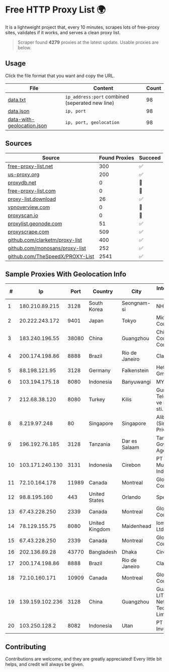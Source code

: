 
# Free HTTP Proxy List 🌍

It is a lightweight project that, every 10 minutes, scrapes lots of free-proxy sites, validates if it works, and serves a clean proxy list.


> Scraper found **4279** proxies at the latest update. Usable proxies are below.

## Usage

Click the file format that you want and copy the URL.


|File|Content|Count|
|----|-------|-----|
|[data.txt](https://raw.githubusercontent.com/themiralay/Proxy-List-World/master/data.txt)|`ip_address:port` combined (seperated new line)|98|
|[data.json](https://raw.githubusercontent.com/themiralay/Proxy-List-World/master/data.json)|`ip, port`|98|
|[data-with-geolocation.json](https://raw.githubusercontent.com/themiralay/Proxy-List-World/master/data-with-geolocation.json)|`ip, port, geolocation`|98|

## Sources

|Source|Found Proxies|Succeed|
|------|-------------|-------|
|[free-proxy-list.net](https://free-proxy-list.net)|300|✅|
|[us-proxy.org](https://www.us-proxy.org)|200|✅|
|[proxydb.net](http://proxydb.net)|0|🚫|
|[free-proxy-list.com](https://free-proxy-list.com/?page=&port=&type%5B%5D=http&type%5B%5D=https&up_time=0&search=Search)|0|🚫|
|[proxy-list.download](https://www.proxy-list.download/HTTP)|26|✅|
|[vpnoverview.com](https://vpnoverview.com/privacy/anonymous-browsing/free-proxy-servers)|0|🚫|
|[proxyscan.io](https://www.proxyscan.io)|0|🚫|
|[proxylist.geonode.com](https://proxylist.geonode.com/api/proxy-list?limit=300&page=1&sort_by=lastChecked&sort_type=desc&protocols=http,https)|51|✅|
|[proxyscrape.com](https://api.proxyscrape.com/v2/?request=displayproxies&protocol=http&timeout=10000&country=all&ssl=all&anonymity=all)|509|✅|
|[github.com/clarketm/proxy-list](https://raw.githubusercontent.com/clarketm/proxy-list/master/proxy-list-raw.txt)|400|✅|
|[github.com/monosans/proxy-list](https://raw.githubusercontent.com/monosans/proxy-list/main/proxies/http.txt)|252|✅|
|[github.com/TheSpeedX/PROXY-List](https://raw.githubusercontent.com/TheSpeedX/PROXY-List/master/http.txt)|2541|✅|


## Sample Proxies With Geolocation Info

|#|Ip|Port|Country|City|Internet Service Provider|
|-|--|----|-------|----|-------------------------|
|1|180.210.89.215|3128|South Korea|Seongnam-si|NHNCLOUD|
|2|20.222.243.172|9401|Japan|Tokyo|Microsoft Corporation|
|3|183.240.196.55|38080|China|Guangzhou|China Mobile Communications Corporation|
|4|200.174.198.86|8888|Brazil|Rio de Janeiro|Claro S.A|
|5|88.198.121.95|3128|Germany|Falkenstein|Hetzner Online GmbH|
|6|103.194.175.18|8080|Indonesia|Banyuwangi|MYNET|
|7|212.68.38.120|8080|Turkey|Kilis|Guneydogu Telekom int.bil. ve ilt. hiz. tic. ltd. sti.|
|8|8.219.97.248|80|Singapore|Singapore|Alibaba Cloud (Singapore) Private Limited|
|9|196.192.76.185|3128|Tanzania|Dar es Salaam|Tanzania e-Government Agency|
|10|103.171.240.130|3131|Indonesia|Cirebon|PT Abs Multimedia Indonesia|
|11|72.10.164.178|11989|Canada|Montreal|GloboTech Communications|
|12|98.8.195.160|443|United States|Orlando|Spectrum|
|13|67.43.228.250|2339|Canada|Montreal|GloboTech Communications|
|14|78.129.155.75|8080|United Kingdom|Maidenhead|Iomart Hosting Ltd|
|15|67.43.228.250|2339|Canada|Montreal|GloboTech Communications|
|16|202.136.89.28|43770|Bangladesh|Dhaka|Circle Network|
|17|200.174.198.86|8888|Brazil|Rio de Janeiro|Claro S.A|
|18|72.10.160.171|10909|Canada|Montreal|GloboTech Communications|
|19|139.159.102.236|3128|China|Guangzhou|Guangdong LITONG Network Technology Limited|
|20|103.250.128.2|8082|Indonesia|Utan|PT Asri Global Investama|



## Contributing

Contributions are welcome, and they are greatly appreciated! Every
little bit helps, and credit will always be given.

